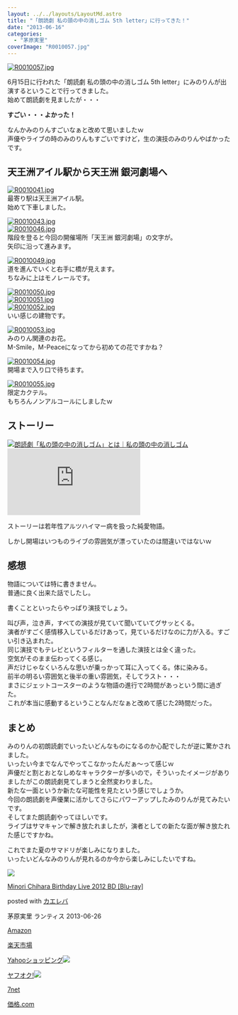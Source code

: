 ```yaml
---
layout: ../../layouts/LayoutMd.astro
title: "「朗読劇 私の頭の中の消しゴム 5th letter」に行ってきた！"
date: "2013-06-16"
categories: 
  - "茅原実里"
coverImage: "R0010057.jpg"
---
```


[![R0010057.jpg](images/9058850608_e32d7fd902_b.jpg)](http://www.flickr.com/photos/67522130@N08/9058850608/ "R0010057.jpg")

6月15日に行われた「朗読劇 私の頭の中の消しゴム 5th letter」にみのりんが出演するということで行ってきました。  
始めて朗読劇を見ましたが・・・

**すごい・・・よかった！**

なんかみのりんすごいなぁと改めて思いましたｗ  
声優やライブの時のみのりんもすごいですけど，生の演技のみのりんやばかったです。

## 天王洲アイル駅から天王洲 銀河劇場へ

[![R0010041.jpg](images/9056584893_76a670e510_b.jpg)](http://www.flickr.com/photos/67522130@N08/9056584893/ "R0010041.jpg")  
最寄り駅は天王洲アイル駅。  
始めて下車しました。

[![R0010043.jpg](images/9058812874_7a414d7a69_b.jpg)](http://www.flickr.com/photos/67522130@N08/9058812874/ "R0010043.jpg")  
[![R0010046.jpg](images/9056603501_7f799c3d4b_b.jpg)](http://www.flickr.com/photos/67522130@N08/9056603501/ "R0010046.jpg")  
階段を登ると今回の開催場所「天王洲 銀河劇場」の文字が。  
矢印に沿って進みます。

[![R0010049.jpg](images/9056607809_23835f6c22_b.jpg)](http://www.flickr.com/photos/67522130@N08/9056607809/ "R0010049.jpg")  
道を進んでいくと右手に橋が見えます。  
ちなみに上はモノレールです。

[![R0010050.jpg](images/9056610555_9e103d1ec3_b.jpg)](http://www.flickr.com/photos/67522130@N08/9056610555/ "R0010050.jpg")  
[![R0010051.jpg](images/9058833934_308dc880d5_b.jpg)](http://www.flickr.com/photos/67522130@N08/9058833934/ "R0010051.jpg")  
[![R0010052.jpg](images/9058838750_f996dd2c56_b.jpg)](http://www.flickr.com/photos/67522130@N08/9058838750/ "R0010052.jpg")  
いい感じの建物です。

[![R0010053.jpg](images/9058842252_5a1e6811c0_b.jpg)](http://www.flickr.com/photos/67522130@N08/9058842252/ "R0010053.jpg")  
みのりん関連のお花。  
M-Smile，M-Peaceになってから初めての花ですかね？

[![R0010054.jpg](images/9058843954_e1f9e5c348_b.jpg)](http://www.flickr.com/photos/67522130@N08/9058843954/ "R0010054.jpg")  
開場まで入り口で待ちます。

[![R0010055.jpg](images/9056625261_fa21f57c29_b.jpg)](http://www.flickr.com/photos/67522130@N08/9056625261/ "R0010055.jpg")  
限定カクテル。  
もちろんノンアルコールにしましたｗ

## ストーリー

[![](http://capture.heartrails.com/150x130/shadow?http://keshigomu.info/about.html)](http://keshigomu.info/about.html)[朗読劇「私の頭の中の消しゴム」とは｜私の頭の中の消しゴム](http://keshigomu.info/about.html)[![](http://b.hatena.ne.jp/entry/image/http://keshigomu.info/about.html)](http://b.hatena.ne.jp/entry/http://keshigomu.info/about.html)  

ストーリーは若年性アルツハイマー病を扱った純愛物語。

しかし開場はいつものライブの雰囲気が漂っていたのは間違いではないｗ

## 感想

物語については特に書きません。  
普通に良く出来た話でしたし。

書くことといったらやっぱり演技でしょう。

叫び声，泣き声，すべての演技が見ていて聞いていてグサッとくる。  
演者がすごく感情移入しているだけあって，見ているだけなのに力が入る。すごい引き込まれた。  
同じ演技でもテレビというフィルターを通した演技とは全く違った。  
空気がそのまま伝わってくる感じ。  
声だけじゃなくいろんな思いが乗っかって耳に入ってくる。体に染みる。  
前半の明るい雰囲気と後半の重い雰囲気，そしてラスト・・・  
まさにジェットコースターのような物語の進行で2時間があっという間に過ぎた。  
これが本当に感動するということなんだなぁと改めて感じた2時間だった。

## まとめ

みのりんの初朗読劇でいったいどんなものになるのか心配でしたが逆に驚かされました。  
いったい今までなんでやってこなかったんだぁ～って感じｗ  
声優だと割とおとなしめなキャラクターが多いので，そういったイメージがありましたがこの朗読劇見てしまうと全然変わりました。  
新たな一面というか新たな可能性を見たという感じでしょうか。  
今回の朗読劇を声優業に活かしてさらにパワーアップしたみのりんが見てみたいです。  
そしてまた朗読劇やってほしいです。  
ライブはサマキャンで解き放たれましたが，演者としての新たな面が解き放たれた感じですかね。

これでまた夏のサマドリが楽しみになりました。  
いったいどんなみのりんが見れるのか今から楽しみにしたいですね。

[![](images/41Vg8n1EPVL._SL160_.jpg)](https://www.amazon.co.jp/exec/obidos/ASIN/B00CDXLJTS/mizuka123-22/ref=nosim/)

[Minori Chihara Birthday Live 2012 BD \[Blu-ray\]](https://www.amazon.co.jp/exec/obidos/ASIN/B00CDXLJTS/mizuka123-22/ref=nosim/)

posted with [カエレバ](http://kaereba.com)

茅原実里 ランティス 2013-06-26

[Amazon](http://www.amazon.co.jp/gp/search?keywords=Minori%20Chihara%20Birthday%20Live%202012%20BD&__mk_ja_JP=%83J%83%5E%83J%83i&tag=mizuka123-22 "アマゾン")

[楽天市場](http://hb.afl.rakuten.co.jp/hgc/032b53ee.4b34c5ee.0f4a541e.f440145e/?pc=http%3A%2F%2Fsearch.rakuten.co.jp%2Fsearch%2Fmall%2FMinori%2520Chihara%2520Birthday%2520Live%25202012%2520BD%2F-%2Ff.1-p.1-s.1-sf.0-st.A-v.2%3Fx%3D0%26scid%3Daf_ich_link_urltxt%26m%3Dhttp%3A%2F%2Fm.rakuten.co.jp%2F "楽天市場")

[Yahooショッピング![](//ad.jp.ap.valuecommerce.com/servlet/gifbanner?sid=3066752&pid=881990642)](//ck.jp.ap.valuecommerce.com/servlet/referral?sid=3066752&pid=881990642&vc_url=http%3A%2F%2Fshopping.search.yahoo.co.jp%2Fsearch%3FuIv%3Don%26ei%3DUTF-8%26tab_ex%3Dcommerce%26slider%3D0%26va%3DMinori%2520Chihara%2520Birthday%2520Live%25202012%2520BD "Yahooショッピング")

[ヤフオク!![](//ad.jp.ap.valuecommerce.com/servlet/gifbanner?sid=3066752&pid=881990645)](//ck.jp.ap.valuecommerce.com/servlet/referral?sid=3066752&pid=881990645&vc_url=http%3A%2F%2Fauctions.search.yahoo.co.jp%2Fsearch%3Fvo%3D%26ve%3D%26auccat%3D0%26aucminprice%3D%26aucmaxprice%3D%26aucmin_bidorbuy_price%3D%26aucmax_bidorbuy_price%3D%26loc_cd%3D0%26abatch%3D0%26istatus%3D0%26filtered%3D1%26ei%3DUTF-8%26tab_ex%3Dcommerce%26va%3DMinori%2520Chihara%2520Birthday%2520Live%25202012%2520BD "ヤフオク!")

[7net](//ck.jp.ap.valuecommerce.com/servlet/referral?sid=3066752&pid=881990643&vc_url=http%3A%2F%2Fwww.7netshopping.jp%2Fall%2Fsearch_result%2F-%2Fbprice%2Foff%2Fsort%2F0%2Fkword_in%2FMinori%2520Chihara%2520Birthday%2520Live%25202012%2520BD%2FallGoods%2Fon%2Fsubmit.x%2F30%2Fdisp_result%2F1%2Fsubmit.y%2F9%2Fprvlg%2Foff%2Fnobuy%2Fon%2FsetProduct%2Foff%2Foop%2Fon%2Fctgy%2Fall%2FfromKeywordSearch%2Ftrue "セブンネットショッピング")

[価格.com](http://kakaku.com/search_results/Minori%20Chihara%20Birthday%20Live%202012%20BD/ "kakakucom")
